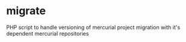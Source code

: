 # migrate
PHP script to handle versioning of mercurial project migration with it's dependent mercurial repositories

